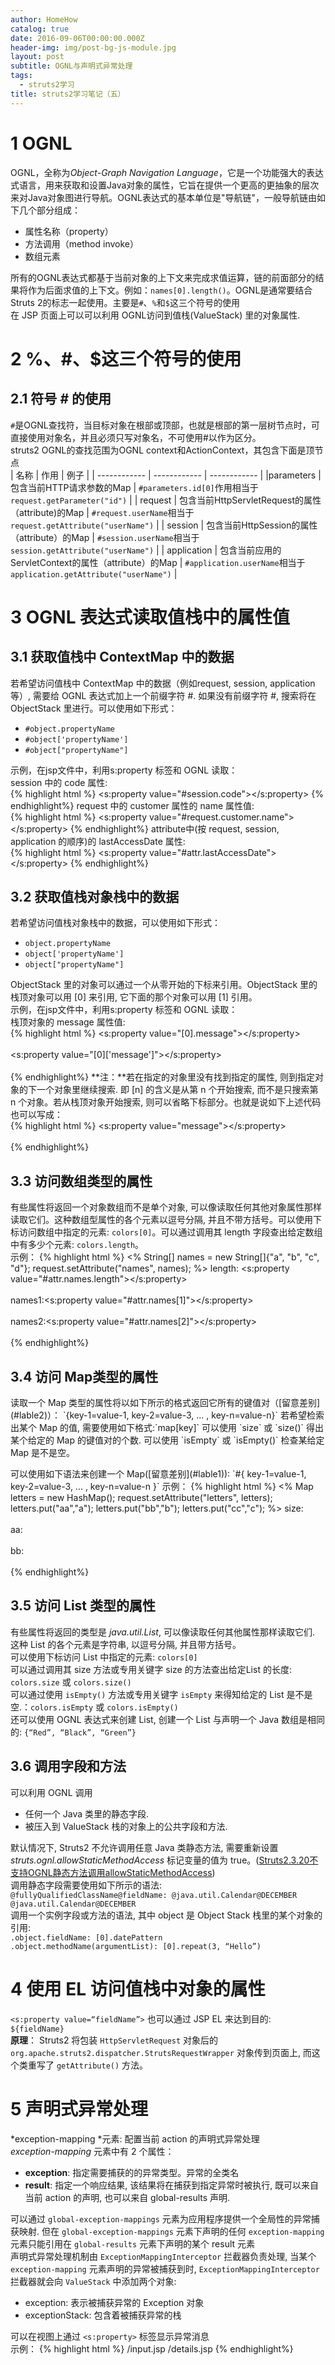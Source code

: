 ```yaml
---
author: HomeHow
catalog: true
date: 2016-09-06T00:00:00.000Z
header-img: img/post-bg-js-module.jpg
layout: post
subtitle: OGNL与声明式异常处理
tags:
  - struts2学习
title: struts2学习笔记（五）
---
```

# 1 OGNL #
OGNL，全称为*Object-Graph Navigation Language*，它是一个功能强大的表达式语言，用来获取和设置Java对象的属性，它旨在提供一个更高的更抽象的层次来对Java对象图进行导航。OGNL表达式的基本单位是"导航链"，一般导航链由如下几个部分组成：  

- 属性名称（property）  
- 方法调用（method invoke）  
- 数组元素  

所有的OGNL表达式都基于当前对象的上下文来完成求值运算，链的前面部分的结果将作为后面求值的上下文。例如：`names[0].length()`。OGNL是通常要结合Struts 2的标志一起使用。主要是`#`、`%`和`$`这三个符号的使用  
在 JSP 页面上可以可以利用 OGNL访问到值栈(ValueStack) 里的对象属性.

# 2 %、#、$这三个符号的使用

## 2.1 符号 *#* 的使用
`#`是OGNL查找符，当目标对象在根部或顶部，也就是根部的第一层树节点时，可直接使用对象名，并且必须只写对象名，不可使用#以作为区分。  
struts2 OGNL的查找范围为OGNL context和ActionContext，其包含下面是顶节点  
|  名称 |   作用 |    例子 |
| ------------ | ------------ | ------------ |
|parameters   | 包含当前HTTP请求参数的Map    | `#parameters.id[0]`作用相当于`request.getParameter("id")`   |
|  request  |  包含当前HttpServletRequest的属性（attribute)的Map |  `#request.userName`相当于`request.getAttribute("userName")`   |
| session  | 包含当前HttpSession的属性（attribute）的Map   | `#session.userName`相当于`session.getAttribute("userName")`   |
|  application  | 包含当前应用的ServletContext的属性（attribute）的Map  |  `#application.userName`相当于`application.getAttribute("userName")`   |  





# 3  OGNL 表达式读取值栈中的属性值

##  3.1 获取值栈中 ContextMap 中的数据
若希望访问值栈中 ContextMap 中的数据（例如request, session, application等）, 需要给 OGNL 表达式加上一个前缀字符 #. 如果没有前缀字符 #, 搜索将在 ObjectStack 里进行。可以使用如下形式：  

- `#object.propertyName`  
- `#object['propertyName']`  
- `#object["propertyName"]`  

示例，在jsp文件中，利用s:property 标签和 OGNL 读取：  
session 中的 code 属性:  
{% highlight html %}
<s:property value="#session.code"></s:property>
{% endhighlight%}
request 中的 customer 属性的 name 属性值:  
{% highlight html %}
<s:property value="#request.customer.name"></s:property>
{% endhighlight%}
attribute中(按 request, session, application 的顺序)的 lastAccessDate 属性:  
{% highlight html %}
<s:property value="#attr.lastAccessDate"></s:property>
{% endhighlight%}

##  3.2 获取值栈对象栈中的数据
若希望访问值栈对象栈中的数据，可以使用如下形式：  

- `object.propertyName`  
- `object['propertyName']`  
- `object["propertyName"]`  

ObjectStack 里的对象可以通过一个从零开始的下标来引用。ObjectStack 里的栈顶对象可以用 [0] 来引用, 它下面的那个对象可以用 [1] 引用。  
示例，在jsp文件中，利用s:property 标签和 OGNL 读取：  
栈顶对象的 message 属性值:  
{% highlight html %}
<s:property value="[0].message"></s:property>
<br><br>
<s:property value="[0]['message']"></s:property>
<br><br>
{% endhighlight%}
**注：**若在指定的对象里没有找到指定的属性, 则到指定对象的下一个对象里继续搜索. 即 [n] 的含义是从第 n 个开始搜索, 而不是只搜索第 n 个对象。若从栈顶对象开始搜索, 则可以省略下标部分。也就是说如下上述代码也可以写成：  
{% highlight html %}
<s:property value="message"></s:property>
<br><br>
{% endhighlight%}

##  3.3 访问数组类型的属性
有些属性将返回一个对象数组而不是单个对象, 可以像读取任何其他对象属性那样读取它们。这种数组型属性的各个元素以逗号分隔, 并且不带方括号。可以使用下标访问数组中指定的元素: `colors[0]`。可以通过调用其 length 字段查出给定数组中有多少个元素: `colors.length`。  
示例：
{% highlight html %}
<%
	String[] names = new String[]{"a", "b", "c", "d"};
	request.setAttribute("names", names);
%>
length: <s:property value="#attr.names.length"></s:property>
<br><br>
names1:<s:property value="#attr.names[1]"></s:property>
<br><br>
names2:<s:property value="#attr.names[2]"></s:property>
<br><br>
{% endhighlight%}

##  3.4 访问 Map类型的属性
<p id="lable1"/>
读取一个 Map 类型的属性将以如下所示的格式返回它所有的键值对（[留意差别](#lable2)）：  
`{key-1=value-1, key-2=value-3, ... , key-n=value-n}`  
若希望检索出某个 Map 的值, 需要使用如下格式:`map[key]`   
可以使用 `size` 或 `size()` 得出某个给定的 Map 的键值对的个数.  
可以使用 `isEmpty` 或 `isEmpty()` 检查某给定 Map 是不是空。   
<p id="lable2"/>
可以使用如下语法来创建一个 Map([留意差别](#lable1)):  
`#{ key-1=value-1, key-2=value-3, ... , key-n=value-n }`  
示例：
{% highlight html %}
<%
	Map<String, String> letters = new HashMap<String, String>();
	request.setAttribute("letters", letters);
	letters.put("aa","a");
	letters.put("bb","b");
	letters.put("cc","c");
%>
size: <s:property value="#attr.letters.size"></s:property>
<br><br>
aa:<s:property value="#attr.letters['aa']"></s:property>
<br><br>
bb:<s:property value="#attr.letters['bb']"></s:property>
<br><br>
{% endhighlight%}

##  3.5 访问 List 类型的属性
有些属性将返回的类型是 *java.util.List*, 可以像读取任何其他属性那样读取它们. 这种 List 的各个元素是字符串, 以逗号分隔, 并且带方括号。  
可以使用下标访问 List 中指定的元素: `colors[0]`  
可以通过调用其 size 方法或专用关键字 size 的方法查出给定List 的长度: `colors.size` 或 `colors.size()`  
可以通过使用 `isEmpty()` 方法或专用关键字 `isEmpty` 来得知给定的 List 是不是空.：`colors.isEmpty` 或 `colors.isEmpty()`  
还可以使用 OGNL 表达式来创建 List, 创建一个 List 与声明一个 Java 数组是相同的: `{“Red”, “Black”, “Green”}`  

##  3.6 调用字段和方法
可以利用 OGNL 调用  

- 任何一个 Java 类里的静态字段.  
- 被压入到 ValueStack 栈的对象上的公共字段和方法.  

默认情况下, Struts2 不允许调用任意 Java 类静态方法, 需要重新设置 *struts.ognl.allowStaticMethodAccess* 标记变量的值为 true。([Struts2.3.20不支持OGNL静态方法调用allowStaticMethodAccess](http://blog.csdn.net/shijiebei2009/article/details/42581815 "Struts2.3.20不支持OGNL静态方法调用allowStaticMethodAccess"))  
调用静态字段需要使用如下所示的语法:  
`@fullyQualifiedClassName@fieldName: @java.util.Calendar@DECEMBER`  
`@java.util.Calendar@DECEMBER`  
调用一个实例字段或方法的语法, 其中 object 是 Object Stack 栈里的某个对象的引用:  
`.object.fieldName: [0].datePattern`  
`.object.methodName(argumentList): [0].repeat(3, “Hello”)`  

# 4 使用 EL 访问值栈中对象的属性 
`<s:property value=“fieldName”>` 也可以通过 JSP EL 来达到目的: `${fieldName}`  
**原理**： Struts2 将包装 `HttpServletRequest` 对象后的 `org.apache.struts2.dispatcher.StrutsRequestWrapper` 对象传到页面上, 而这个类重写了 `getAttribute()` 方法。  

# 5 声明式异常处理 
*exception-mapping *元素: 配置当前 action 的声明式异常处理  
*exception-mapping* 元素中有 2 个属性：

- **exception**: 指定需要捕获的的异常类型。异常的全类名  
- **result**: 指定一个响应结果, 该结果将在捕获到指定异常时被执行, 既可以来自当前 action 的声明, 也可以来自 global-results 声明.  

可以通过 `global-exception-mappings` 元素为应用程序提供一个全局性的异常捕获映射. 但在 `global-exception-mappings` 元素下声明的任何 `exception-mapping` 元素只能引用在 `global-results` 元素下声明的某个 result 元素  
声明式异常处理机制由  `ExceptionMappingInterceptor` 拦截器负责处理, 当某个 `exception-mapping` 元素声明的异常被捕获到时, `ExceptionMappingInterceptor` 拦截器就会向 `ValueStack` 中添加两个对象:  

- exception: 表示被捕获异常的 Exception 对象  
- exceptionStack: 包含着被捕获异常的栈  

可以在视图上通过 `<s:property>` 标签显示异常消息  
示例：
{% highlight html %}
<action name="product-save" class="com.hhl.struts2.valueStack.Product" method="save">
	<exception-mapping exception="java.lang.ArithmeticException" result="input"></exception-mapping>
	<result name="input">/input.jsp</result>
	<result>/details.jsp</result>
</action>
{% endhighlight%}